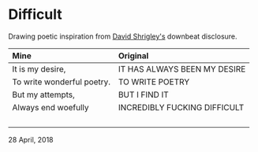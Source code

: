 # Difficult

Drawing poetic inspiration from [David Shrigley's](http://davidshrigley.com/) downbeat disclosure.

**Mine**|**Original**
:-------|:-----------
It is my desire, | IT HAS ALWAYS BEEN MY DESIRE
To write wonderful poetry. | TO WRITE POETRY
But my attempts, |  BUT I FIND IT
Always end woefully | INCREDIBLY FUCKING DIFFICULT
&nbsp; | &nbsp;

28 April, 2018
